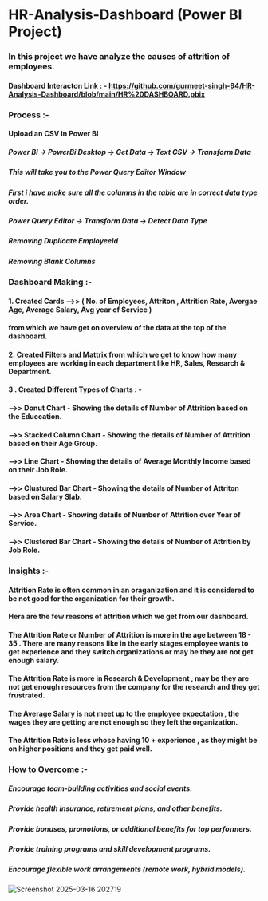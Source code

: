 # HR-Analysis-Dashboard (Power BI Project)                               
### In this project we have analyze the causes of attrition of employees.

#### Dashboard Interacton Link : - https://github.com/gurmeet-singh-94/HR-Analysis-Dashboard/blob/main/HR%20DASHBOARD.pbix

### Process :- 
#### Upload an CSV in Power BI
##### Power BI -> PowerBi Desktop -> Get Data -> Text CSV -> Transform Data
##### This will take you to the Power Query Editor Window
##### First i have make sure all the columns in the table are in correct data type order.
##### Power Query Editor -> Transform Data -> Detect Data Type
##### Removing Duplicate EmployeeId
##### Removing Blank Columns


### Dashboard Making :-
#### 1. Created Cards -->> ( No. of Employees, Attriton , Attrition Rate, Avergae Age, Average Salary, Avg year of Service )
#### from which we have get on overview of the data at the top of the dashboard.

#### 2. Created Filters and Mattrix from which we get to know how many employees are working in each department like HR, Sales, Research & Department.

#### 3 . Created Different Types of Charts : -
#### -->> Donut Chart - Showing the details of Number of Attrition based on the Educcation.
#### -->> Stacked Column Chart - Showing the details of Number of Attrition based on their Age Group.
#### -->> Line Chart - Showing the details of Average Monthly Income based on their Job Role.
#### -->> Clustured Bar Chart - Showing the details of Number of Attriton based on Salary Slab.
#### -->> Area Chart - Showing details of Number of Attrition over Year of Service.
#### -->> Clustered Bar Chart - Showing the details of Number of Attrition by Job Role.



### Insights :-
#### Attrition Rate is often common in an oraganization and it is considered to be not good for the organization for their growth.
#### Hera are the few reasons of attrition which we get from our dashboard.
#### The Attrition Rate or Number of Attrition is more in the age between 18 - 35 . There are many reasons like in the early stages employee wants to get experience and they switch organizations or may be they are not get enough salary.
#### The Attrition Rate is more in Research & Development , may be they are not get enough resources from the company for the research and they get frustrated.
#### The Average Salary is not meet up to the employee expectation , the wages they are getting are not enough so they left the organization.
#### The Attrition Rate is less whose having 10 + experience , as they might be on higher positions and they get paid well.


### How to Overcome :-
##### Encourage team-building activities and social events.
##### Provide health insurance, retirement plans, and other benefits.
##### Provide bonuses, promotions, or additional benefits for top performers.
##### Provide training programs and skill development programs.
##### Encourage flexible work arrangements (remote work, hybrid models).

![Screenshot 2025-03-16 202719](https://github.com/user-attachments/assets/ec3113dd-55f9-4a6f-9532-5d90a2d6fb1f)






